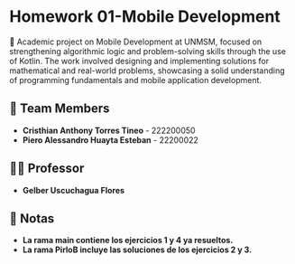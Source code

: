 # Homework 01-Mobile Development
📱 Academic project on Mobile Development at UNMSM, focused on strengthening algorithmic logic and problem-solving skills through the use of Kotlin. The work involved designing and implementing solutions for mathematical and real-world problems, showcasing a solid understanding of programming fundamentals and mobile application development.

## 👥 Team Members
- **Cristhian Anthony Torres Tineo** - 222200050  
- **Piero Alessandro Huayta Esteban** - 22200022  

## 👨‍🏫 Professor
- **Gelber Uscuchagua Flores**

## 🌿 Notas
- **La rama main contiene los ejercicios 1 y 4 ya resueltos.**
- **La rama PirloB incluye las soluciones de los ejercicios 2 y 3.**
